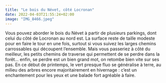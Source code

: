 ```yaml
---
title: "Le bois du Névet, côté Locronan"
date: 2022-04-03T21:55:24+02:00
image: "IMG_8466.jpeg"
---
```


Vous pouvez aborder le bois du Névet à partir de plusieurs parkings, dont celui du côté de Locronan au nord est. La surface reste de taille modeste pour en faire le tour en une fois, surtout si vous suivez les larges chemins carrossables qui découpent l’ensemble. Mais vous passeriez à côté du meilleur, les petits chemins de traverse qui permettent de se perdre dans la forêt… enfin, se perdre est un bien grand mot, on retombe bien vite sur ses pas. En ce début de printemps, le vert presque fluo se généralise à terre, au milieu des arbres encore majoritairement en hivernage : c’est un enchantement pour les yeux et une balade fort agréable à faire. 
